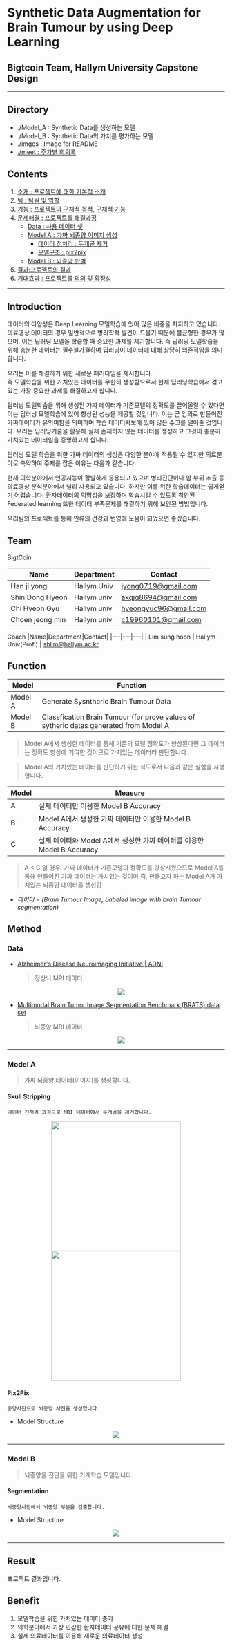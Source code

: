 # Synthetic Data Augmentation for Brain Tumour by using Deep Learning
## Bigtcoin Team, Hallym University Capstone Design

-----

## Directory
- ./Model_A : Synthetic Data를 생성하는 모델
- ./Model_B : Synthetic Data의 가치를 평가하는 모델
- ./imges : Image for README
- <a href="./meet">./meet : 주차별 회의록</a>

## Contents
1. [소개 : 프로젝트에 대한 기본적 소개](#Introduction)
2. [팀 : 팀원 및 역할](#Team)
3. [기능 : 프로젝트의 구체적 목적, 구체적 기능](#Function)
4. [문제해결 : 프로젝트를 해결과정](#Method)
    - [Data : 사용 데이터 셋](#Data)
    - [Model A : 가짜 뇌종양 이미지 생성](#Model-A)
        - [데이터 전처리 : 두개골 제거](#Skull-Stripping)
        - [모델구조 : pix2pix](#Pix2pix)
    - [Model B : 뇌종양 판별](#Model-B)
5. [결과:프로젝트의 결과](#Result)
5. [기대효과 : 프로젝트를 의의 및 확장성](#Benefit)
----

## Introduction

데이터의 다양성은 Deep Learning 모델학습에 있어 많은 비중을 차지하고 있습니다.
의료영상 데이터의 경우 일반적으로 병리학적 발견이 드물기 때문에 불균형한 경우가 많으며, 이는 딥러닝 모델을 학습할 때 중요한 과제를 제기합니다. 즉 딥러닝 모델학습을 위해 충분한 데이터는 필수불가결하며 딥러닝이 데이터에 대해 상당히 의존적임을 의미합니다.


우리는 이를 해결하기 위한 새로운 패러다임을 제시합니다. 
<br>즉 모델학습을 위한 가치있는 데이터를 무한히 생성함으로서 현재 딥러닝학습에서 겪고있는 가장 중요한 과제를 해결하고자 합니다.


딥러닝 모델학습을 위해 생성된 가짜 데이터가 기존모델의 정확도를 끌어올릴 수 있다면 이는 딥러닝 모델학습에 있어 향상된 성능을 제공할 것입니다. 이는 곧 임의로 만들어진 가짜데이터가 유의미함을 의미하며 학습 데이터확보에 있어 많은 수고를 덜어줄 것입니다. 우리는 딥러닝기술을 활용해 실제 존재하지 않는 데이터를 생성하고 그것이 충분히 가치있는 데이터임을 증명하고자 합니다.

딥러닝 모델 학습을 위한 가짜 데이터의 생성은 다양한 분야에 적용될 수 있지만 의료분야로 축약하여 주제를 잡은 이유는 다음과 같습니다.

현재 의학분야에서 인공지능이 활발하게 응용되고 있으며 병리진단이나 암 부위 추출 등 의료영상 분석분야에서 널리 사용되고 있습니다. 하지만 이를 위한 학습데이터는 쉽게얻기 어렵습니다. 환자데이터의 익명성을 보장하며 학습시킬 수 있도록 착안된 Federated learning 또한 데이터 부족문제를 해결하기 위해 보안된 방법입니다.

우리팀의 프로젝트를 통해 인류의 건강과 번영에 도움이 되었으면 좋겠습니다.



## Team

BigtCoin

|Name|Department|Contact|
|---|---|---|
| Han ji yong | Hallym Univ | jyong0719@gmail.com
| Shin Dong Hyeon | Hallym univ | akqjq8694@gmail.com
| Chi Hyeon Gyu | Hallym univ | hyeongyuc96@gmail.com
| Choen jeong min | Hallym univ | c19960101@gmail.com

Coach
|Name|Department|Contact|
|---|---|---|
| Lim sung hoon | Hallym Univ(Prof.) | shlim@hallym.ac.kr




## Function

|Model|Function|
|---|---|
|Model A | Generate Sysntheric Brain Tumour Data |
|Model B | Classfication Brain Tumour (for prove values of sytheric datas generated from Model A |

>Model A에서 생성한 데이터를 통해 기존의 모델 정확도가 향상된다면 그 데이터는 정확도 향상에 기여한 것이므로 가치있는 데이터라 판단합니다.

>Model A의 가치있는 데이터를 판단하기 위한 척도로서 다음과 같은 실험을 시행합니다.

|Model|Measure|
|---|---|
A |실제 데이터만 이용한 Model B Accuracy |
B | Model A에서 생성한 가짜 데이터만 이용한 Model B Accuracy |
C | 실제 데이터와 Model A에서 생성한 가짜 데이터를 이용한 Model B Accuracy |

>A < C 일 경우, 가짜 데이터가 기존모델의 정확도를 향상시켰으므로 Model A를 통해 만들어진 가짜 데이터는 가치있는 것이며 즉, 만들고자 하는 Model A가 가치있는 뇌종양 데이터를 생성함

* *데이터 = (Brain Tumour Image, Labeled image with brain Tumour segmentation)*

## Method
### Data

- <a href="http://adni.loni.usc.edu/">Alzheimer's Disease Neuroimaging Initiative | ADNI</a>

   
    > 정상뇌 MRI 데이터    


    <center><img src="./image/ADNI.PNG"></img></center>

- <a href="https://www.med.upenn.edu/sbia/brats2018/data.html">Multimodal Brain Tumor Image Segmentation Benchmark (BRATS) data set</a>

    > 뇌종양 MRI 데이터
    <center><img src="./image/brats.PNG"></img></center>

---

### Model A 
> 가짜 뇌종양 데이터(이미지)를 생성합니다.

#### Skull Stripping

    데이터 전처리 과정으로 MRI 데이터에서 두개골을 제거합니다.


<center>
<img src="./image/skull_strip2.png" height="300"></img>
<img src="./image/skull_strip1.png" height="300"></img>
</center>


#### Pix2Pix
    종양사진으로 뇌종양 사진을 생성합니다.

- Model Structure

<center><img src="./image/modelA.jpg"></img></center>



-----

### Model B
> 뇌종양을 진단을 위한 기계학습 모델입니다.

#### Segmentation
    뇌종양사진에서 뇌종양 부분을 검출합니다.

  - Model Structure
<center><img src="./image/modelB.jpg"></img></center>



---

## Result
프로젝트 결과입니다.
## Benefit
1. 모델학습을 위한 가치있는 데이터 증가
2. 의학분야에서 가장 민감한 환자데이터 공유에 대한 문제 해결
3. 실제 의료데이터를 이용해 새로운 의료데이터 생성
